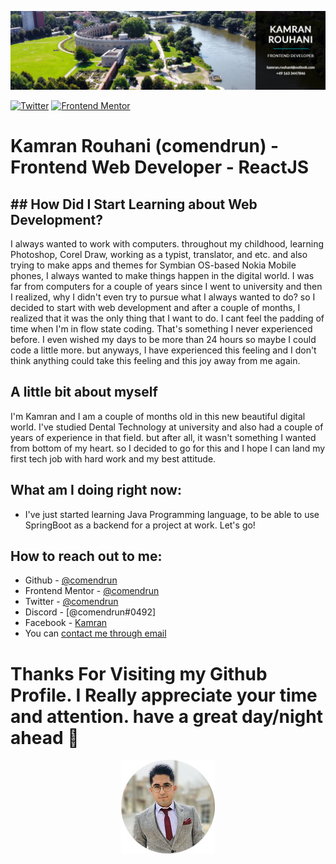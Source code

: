 ![Learning Frontend Web Developer with passion and eagerness to learn something new every day](./images/Capture.PNG)

<div align="left">
    <a href="https://twitter.com/comendrun" target="_blank"><img src="https://img.shields.io/twitter/follow/comendrun?style=for-the-badge" alt="Twitter" /></a>
    <a href="https://www.frontendmentor.io/profile/comendrun" target="_blank"><img src="https://img.shields.io/badge/Frontend%20Mentor-comendrun-green" alt="Frontend Mentor" /></a>
</div>

# Kamran Rouhani (comendrun) - Frontend Web Developer - ReactJS

## ## How Did I Start Learning about Web Development?

I always wanted to work with computers. throughout my childhood, learning Photoshop, Corel Draw, working as a typist, translator, and etc. and also trying to make apps and themes for Symbian OS-based Nokia Mobile phones, I always wanted to make things happen in the digital world. I was far from computers for a couple of years since I went to university and then I realized, why I didn't even try to pursue what I always wanted to do?
so I decided to start with web development and after a couple of months, I realized that it was the only thing that I want to do. I cant feel the padding of time when I'm in flow state coding. That's something I never experienced before. I even wished my days to be more than 24 hours so maybe I could code a little more. but anyways, I have experienced this feeling and I don't think anything could take this feeling and this joy away from me again.

## A little bit about myself

I'm Kamran and I am a couple of months old in this new beautiful digital world. I've studied Dental Technology at university and also had a couple of years of experience in that field. but after all, it wasn't something I wanted from bottom of my heart. so I decided to go for this and I hope I can land my first tech job with hard work and my best attitude.

## What am I doing right now:

- I've just started learning Java Programming language, to be able to use SpringBoot as a backend for a project at work. Let's go!

## How to reach out to me:

- Github - [@comendrun](https://github.com/comendrun)
- Frontend Mentor - [@comendrun](https://www.frontendmentor.io/profile/comendrun)
- Twitter - [@comendrun](https://twitter.com/comendrun)
- Discord - [@comendrun#0492]
- Facebook - [Kamran](https://www.facebook.com/profile.php?id=100075303231964)
- You can [contact me through email](mailto:kamran.rouhani.dev@gmail.com)

# Thanks For Visiting my Github Profile. I Really appreciate your time and attention. have a great day/night ahead 👋

<div align="center"> 
    <img alt="comendrun" src="./images/comendrun-small.jpg" />
</div>
